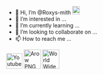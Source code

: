 - 👋 Hi, I’m @Roxys-mith <img width="20" height="22" src="https://www.pngmart.com/files/22/Bluetick-PNG-HD.png" class="attachment-full size-full wp-post-image lazyloaded" alt="Bluetick PNG HD" decoding="async" sizes="(max-width: 2261px) 100vw, 2261px" srcset="https://www.pngmart.com/files/22/Bluetick-PNG-HD.png 2261w, https://www.pngmart.com/files/22/Bluetick-PNG-HD-80x80.png 80w, https://www.pngmart.com/files/22/Bluetick-PNG-HD-200x198.png 200w" data-ll-status="loaded">
- 👀 I’m interested in ...
- 🌱 I’m currently learning ...
- 💞️ I’m looking to collaborate on ...
- 📫 How to reach me ...

<!---
Roxys-mith/Roxys-mith is a ✨ special ✨ repository because its `README.md` (this file) appears on your GitHub profile.
You can click the Preview link to take a look at your changes.
--->
<img width="42" height="40" class="attachment-420x279 wp-post-image lazyloaded" alt="Youtube Logo PNG Isolated Photo" title="Youtube Logo PNG Isolated Photo" src="https://www.pngmart.com/files/20/Youtube-Logo-PNG-Isolated-Photo.png" data-ll-status="loaded">  <img width="45" height="50" class="attachment-420x279 wp-post-image lazyloaded" alt="Arow PNG Pic" title="Arow PNG Pic" src="https://www.pngmart.com/files/22/Arow-PNG-Pic.png" data-ll-status="loaded">   <img width="45" height="50" src="https://www.pngmart.com/files/3/World-Wide-Web-PNG-Image.png" class="attachment-full size-full wp-post-image lazyloaded" alt="World Wide Web PNG Image" decoding="async" sizes="(max-width: 1997px) 100vw, 1997px" srcset="https://www.pngmart.com/files/3/World-Wide-Web-PNG-Image.png 1997w, https://www.pngmart.com/files/3/World-Wide-Web-PNG-Image-301x279.png 301w" data-ll-status="loaded">
